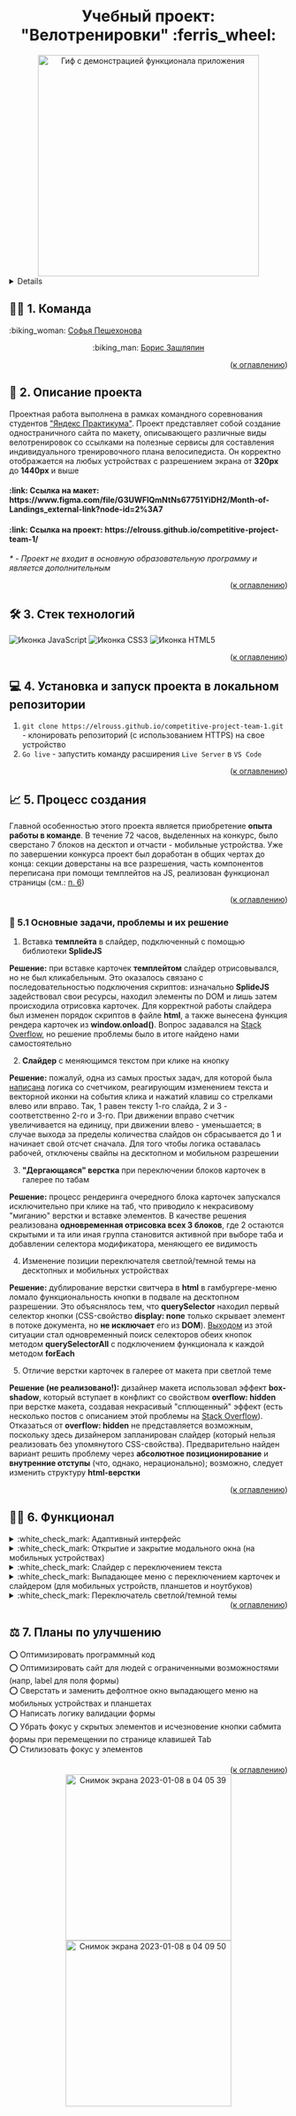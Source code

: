 <h1 align="center">Учебный проект: "Велотренировки" :ferris_wheel:</h1>

<div align="center">
  <a href="https://elrouss.github.io/competitive-project-team-1/">
    <img src="https://user-images.githubusercontent.com/108838349/211172101-71356242-536a-45a5-b3b4-3423b1fa578a.gif" width="400" alt="Гиф с демонстрацией функционала приложения">
  </a>
</div>

<a name="summary">
<details>
  <summary>Оглавление</summary>
  <ol>
    <li><a href="#team">Команда</a></li>
    <li><a href="#project-description">Описание проекта</a></li>
    <li><a href="#technologies">Стек технологий</a></li>
    <li><a href="#installation">Установка и запуск проекта в локальном репозитории</a></li>
    <li><a href="#establishing">Процесс создания</a></li>
    <ul>
      <li><a href="#tasks-and-problems">Основные задачи, проблемы и их решение</a></li>
    </ul>
    <li><a href="#functionality">Функционал</a></li>
    <li><a href="#enhancement">Планы по улучшению</a></li>
  </ol>
</details>
</a>

<a name="team"><h2>:technologist: 1. Команда</h2></a>
<p>:biking_woman: <a href="https://github.com/sofiapeshekhonova">Софья Пешехонова</a></p>
<p align="center">:biking_man: <a href="https://github.com/elrouss">Борис Зашляпин</a></p>

<div align="right">(<a href="#summary">к оглавлению</a>)</div>

<a name="project-description"><h2>:page_with_curl: 2. Описание проекта</h2></a>
Проектная работа выполнена в рамках командного соревнования студентов <a href="https://practicum.yandex.ru/">"Яндекс Практикума"</a>. Проект представляет собой создание одностраничного сайта по макету, описывающего различные виды велотренировок со ссылками на полезные сервисы для составления индивидуального тренировочного плана велосипедиста. Он корректно отображается на любых устройствах с разрешением экрана от <b>320px</b> до <b>1440px</b> и выше

<h4>:link: Ссылка на макет: https://www.figma.com/file/G3UWFlQmNtNs67751YiDH2/Month-of-Landings_external-link?node-id=2%3A7</h4>
<h4>:link: Ссылка на проект: https://elrouss.github.io/competitive-project-team-1/</h4>
<p><i>* - Проект не входит в основную образовательную программу и является дополнительным</i></p>

<div align="right">(<a href="#summary">к оглавлению</a>)</div>

<a name="technologies"><h2>:hammer_and_wrench: 3. Стек технологий</h2></a>
<span>
  <img src="https://img.shields.io/badge/JavaScript-323330?style=for-the-badge&logo=javascript&logoColor=F7DF1E" alt="Иконка JavaScript">
  <img src="https://img.shields.io/badge/CSS3-1572B6?style=for-the-badge&logo=css3&logoColor=white" alt="Иконка CSS3">
  <img src="https://img.shields.io/badge/HTML5-E34F26?style=for-the-badge&logo=html5&logoColor=white" alt="Иконка HTML5">
</span>

<div align="right">(<a href="#summary">к оглавлению</a>)</div>

<a name="installation"><h2>:computer: 4. Установка и запуск проекта в локальном репозитории</h2></a>
1. `git clone https://elrouss.github.io/competitive-project-team-1.git` - клонировать репозиторий (с использованием HTTPS) на свое устройство
2. `Go live` - запустить команду расширения `Live Server` в `VS Code`

<div align="right">(<a href="#summary">к оглавлению</a>)</div>

<a name="establishing"><h2>:chart_with_upwards_trend: 5. Процесс создания</h2></a>
Главной особенностью этого проекта является приобретение <b>опыта работы в команде</b>. В течение 72 часов, выделенных на конкурс, было сверстано 7 блоков на десктоп и отчасти - мобильные устройства. Уже по завершении конкурса проект был доработан в общих чертах до конца: секции доверстаны на все разрешения, часть компонентов переписана при помощи темплейтов на JS, реализован функционал страницы (см.: <a href="#functionality">п. 6</a>)

<div align="right">(<a href="#summary">к оглавлению</a>)</div>

<a name="tasks-and-problems"><h3>:exploding_head: 5.1 Основные задачи, проблемы и их решение</h3></a>
1. Вставка <b>темплейта</b> в слайдер, подключенный с помощью библиотеки <b>SplideJS</b>
<p>
  <b>Решение:</b> при вставке карточек <b>темплейтом</b> слайдер отрисовывался, но не был кликабельным. Это оказалось связано с последовательностью подключения скриптов: изначально <b>SplideJS</b> задействовал свои ресурсы, находил элементы по DOM и лишь затем происходила отрисовка карточек. Для корректной работы слайдера был изменен порядок скриптов в файле <b>html</b>, а также вынесена функция рендера карточек из <b>window.onload()</b>. Вопрос задавался на <a href="https://stackoverflow.com/questions/75009781/does-splide-work-if-i-insert-element-in-dom-with-tag-template-vanilla-js">Stack Overflow</a>, но решение проблемы было в итоге найдено нами самостоятельно
</p>

2. <b>Слайдер</b> с меняющимся текстом при клике на кнопку
<p>
  <b>Решение:</b> пожалуй, одна из самых простых задач, для которой была <a href="https://github.com/elrouss/competitive-project-team-1/commit/5a18ae4fdf847142faa57103c66545c287cf0f29#:~:text=//%20%D0%A1%D0%B5%D0%BA%D1%86%D0%B8%D1%8F%20%22Roads%22.%20%D0%9F%D0%B5%D1%80%D0%B5%D0%BA%D0%BB%D1%8E%D1%87%D0%B5%D0%BD%D0%B8%D0%B5%20%D0%B7%D0%B0%D0%B3%D0%BE%D0%BB%D0%BE%D0%B2%D0%BA%D0%B0%20%D0%B8%20%D1%82%D0%B5%D0%BA%D1%81%D1%82%D0%B0%20%D1%81%D0%BB%D0%B0%D0%B9%D0%B4%D0%B5%D1%80%D0%B0">написана</a> логика со счетчиком, реагирующим изменением текста и векторной иконки на события клика и нажатий клавиш со стрелками влево или вправо. Так, 1 равен тексту 1-го слайда, 2 и 3 - соответственно 2-го и 3-го. При движении вправо счетчик увеличивается на единицу, при движении влево - уменьшается; в случае выхода за пределы количества слайдов он сбрасывается до 1 и начинает свой отсчет сначала. Для того чтобы логика оставалась рабочей, отключены свайпы на десктопном и мобильном разрешении
</p>

3. <b>"Дергающаяся" верстка</b> при переключении блоков карточек в галерее по табам
<p>
  <b>Решение:</b> процесс рендеринга очередного блока карточек запускался исключительно при клике на таб, что приводило к некрасивому "миганию" верстки и вставке элементов. В качестве решения реализована <b>одновременная отрисовка всех 3 блоков</b>, где 2 остаются скрытыми и та или иная группа становится активной при выборе таба и добавлении селектора модификатора, меняющего ее видимость
</p>

4. Изменение позиции переключателя светлой/темной темы на десктопных и мобильных устройствах
<p>
  <b>Решение:</b> дублирование верстки свитчера в <b>html</b> в гамбургере-меню ломало функциональность кнопки в подвале на десктопном разрешении. Это объяснялось тем, что <b>querySelector</b> находил первый селектор кнопки (CSS-свойство <b>display: none</b> только скрывает элемент в потоке документа, но <b>не исключает</b> его из <b>DOM</b>). <a href="https://github.com/elrouss/competitive-project-team-1/commit/693ef4e22a2bcc67856f05be7495b225c07a9403#:~:text=theme)%20%7B-,function%20considerStartPositionBtnTheme(theme)%20%7B,-theme%20%3D%3D%3D%20%27light">Выходом</a> из этой ситуации стал одновременный поиск селекторов обеих кнопок методом <b>querySelectorAll</b> с подключением функционала к каждой методом <b>forEach</b>
</p>

5. Отличие верстки карточек в галерее от макета при светлой теме
<p>
  <b>Решение (не реализовано!):</b> дизайнер макета использовал эффект <b>box-shadow</b>, который вступает в конфликт со свойством <b>overflow: hidden</b> при верстке макета, создавая некрасивый "сплющенный" эффект (есть несколько постов с описанием этой проблемы на <a href="https://stackoverflow.com/questions/34238094/show-box-shadow-outside-of-overflow-area">Stack Overflow</a>). Отказаться от <b>overflow: hidden</b> не представляется возможным, поскольку здесь дизайнером запланирован слайдер (который нельзя реализовать без упомянутого CSS-свойства). Предварительно найден вариант решить проблему через <b>абсолютное позиционирование</b> и <b>внутренние отступы</b> (что, однако, нерационально); возможно, следует изменить структуру <b>html-верстки</b>
</p>

<div align="right">(<a href="#summary">к оглавлению</a>)</div>

<a name="functionality"><h2>:man_mechanic: 6. Функционал</h2></a>
<details>
  <summary>:white_check_mark: Адаптивный интерфейс</summary>
  <a href="https://elrouss.github.io/mesto/">
    <img width="500" src="https://user-images.githubusercontent.com/108838349/217515351-dc5fec13-4bd8-4069-b0a1-8eb3dbbb882d.gif" alt="Гиф с демонстрацией адаптивного интерфейса сайта">
  </a>
</details>

<details>
  <summary>:white_check_mark: Открытие и закрытие модального окна (на мобильных устройствах)</summary>
  <a href="https://elrouss.github.io/mesto/">
    <img width="250" src="https://user-images.githubusercontent.com/108838349/217513763-46ca6bcb-7d23-41ac-baca-6ec7f42ac4df.gif" alt="Гиф с демонстрацией открытия и закрытия модального окна (на мобильных устройствах)">
  </a>
</details>

<details>
  <summary>:white_check_mark: Слайдер с переключением текста</summary>
  <a href="https://elrouss.github.io/mesto/">
    <img width="250" src="https://user-images.githubusercontent.com/108838349/217513799-62d333b0-969a-46a0-be63-0cfd577f9290.gif" alt="Гиф с демонстрацией слайдера с переключением текста">
  </a>
</details>

<details>
  <summary>:white_check_mark: Выпадающее меню с переключением карточек и слайдером (для мобильных устройств, планшетов и ноутбуков)</summary>
  <a href="https://elrouss.github.io/mesto/">
    <img width="250" src="https://user-images.githubusercontent.com/108838349/217515328-3d057910-07b7-4bfd-aec5-e624ffde4c64.gif" alt="Гиф с демонстрацией выпадающего меню с переключением карточек и слайдером">
  </a>
</details>

<details>
  <summary>:white_check_mark: Переключатель светлой/темной темы</summary>
  <a href="https://elrouss.github.io/mesto/">
    <img width="250" src="https://user-images.githubusercontent.com/108838349/217513875-845a0fdd-1666-435c-af21-78c117750fbb.gif" alt="Гиф с демонстрацией переключателя светлой/темной темы">
  </a>
</details>

<div align="right">(<a href="#summary">к оглавлению</a>)</div>

<a name="enhancement"><h2>:balance_scale: 7. Планы по улучшению</h2></a>
:o: Оптимизировать программный код<br>
:o: Оптимизировать сайт для людей с ограниченными возможностями (напр, label для поля формы)<br>
:o: Сверстать и заменить дефолтное окно выпадающего меню на мобильных устройствах и планшетах<br>
:o: Написать логику валидации формы<br>
:o: Убрать фокус у скрытых элементов и исчезновение кнопки сабмита формы при перемещении по странице клавишей Tab<br>
:o: Стилизовать фокус у элементов<br>

<div align="right">(<a href="#summary">к оглавлению</a>)</div>

<div align="center">
  <a href="https://elrouss.github.io/competitive-project-team-1/">
    <img width="300" alt="Снимок экрана 2023-01-08 в 04 05 39" src="https://user-images.githubusercontent.com/108838349/211173460-6c9f0420-c278-4ba1-91e6-d3c7561d1fcc.png">
  </a>
  <a href="https://elrouss.github.io/competitive-project-team-1/">
    <img width="300" alt="Снимок экрана 2023-01-08 в 04 09 50" src="https://user-images.githubusercontent.com/108838349/211173559-b7801344-c8ce-4636-96da-73156e5b97bd.png">
  </a>
</div>
